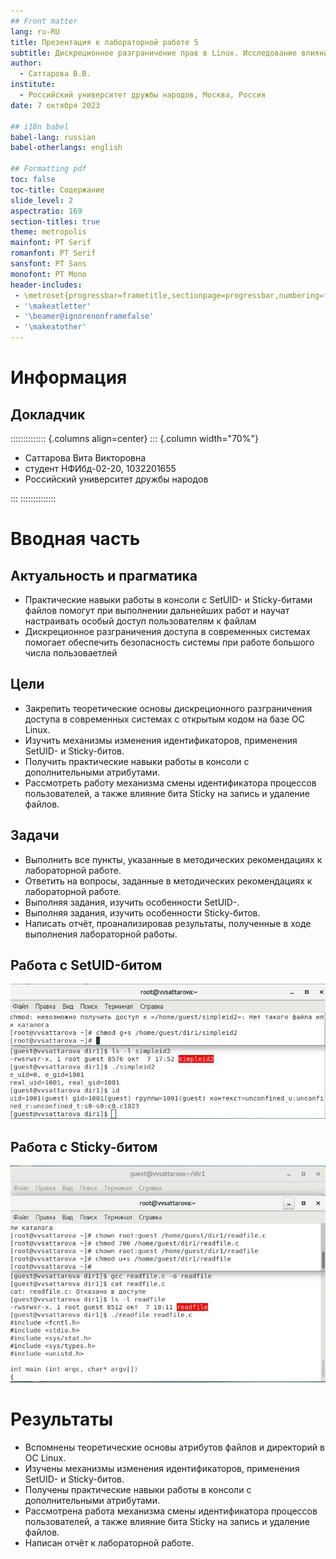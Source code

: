 ```yaml
---
## Front matter
lang: ru-RU
title: Презентация к лабораторной работе 5
subtitle: Дискреционное разграничение прав в Linux. Исследование влияния дополнительных атрибутов
author:
  - Саттарова В.В.
institute:
  - Российский университет дружбы народов, Москва, Россия
date: 7 октября 2023

## i18n babel
babel-lang: russian
babel-otherlangs: english

## Formatting pdf
toc: false
toc-title: Содержание
slide_level: 2
aspectratio: 169
section-titles: true
theme: metropolis
mainfont: PT Serif
romanfont: PT Serif
sansfont: PT Sans
monofont: PT Mono
header-includes:
 - \metroset{progressbar=frametitle,sectionpage=progressbar,numbering=fraction}
 - '\makeatletter'
 - '\beamer@ignorenonframefalse'
 - '\makeatother'
---
```


# Информация

## Докладчик

:::::::::::::: {.columns align=center}
::: {.column width="70%"}

  * Саттарова Вита Викторовна
  * студент НФИбд-02-20, 1032201655
  * Российский университет дружбы народов

:::
::::::::::::::

# Вводная часть

## Актуальность и прагматика

- Практические навыки работы в консоли с SetUID- и Sticky-битами файлов помогут при выполнении дальнейших работ и научат настраивать особый доступ пользователям к файлам
- Дискреционное разграничения доступа в современных системах помогает обеспечить безопасность системы при работе большого числа пользоваетлей

## Цели 

- Закрепить теоретические основы дискреционного разграничения доступа в современных системах с открытым кодом на базе ОС Linux.
- Изучить механизмы изменения идентификаторов, применения SetUID- и Sticky-битов. 
- Получить практические навыки работы в консоли с дополнительными атрибутами. 
- Рассмотреть работу механизма смены идентификатора процессов пользователей, а также влияние бита Sticky на запись и удаление файлов.

## Задачи

- Выполнить все пункты, указанные в методических рекомендациях к лабораторной работе.
- Ответить на вопросы, заданные в методических рекомендациях к лабораторной работе.
- Выполняя задания, изучить особенности SetUID-.
- Выполняя задания, изучить особенности Sticky-битов.
- Написать отчёт, проанализировав результаты, полученные в ходе выполнения лабораторной работы.

## Работа с SetUID-битом

![Выполнение программы](./image/9.jpg)

## Работа с Sticky-битом
![Чтение файла](./image/11.jpg)

# Результаты

- Вспомнены теоретические основы атрибутов файлов и директорий в ОС Linux.
- Изучены механизмы изменения идентификаторов, применения SetUID- и Sticky-битов. 
- Получены практические навыки работы в консоли с дополнительными атрибутами. 
- Рассмотрена работа механизма смены идентификатора процессов пользователей, а также влияние бита Sticky на запись и удаление файлов.
- Написан отчёт к лабораторной работе.